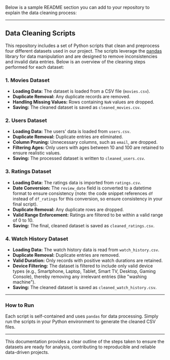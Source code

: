 Below is a sample README section you can add to your repository to explain the data cleaning process:

---

## Data Cleaning Scripts

This repository includes a set of Python scripts that clean and preprocess four different datasets used in our project. The scripts leverage the [pandas](https://pandas.pydata.org/) library for data manipulation and are designed to remove inconsistencies and invalid data entries. Below is an overview of the cleaning steps performed for each dataset:

### 1. Movies Dataset

- **Loading Data:** The dataset is loaded from a CSV file (`movies.csv`).
- **Duplicate Removal:** Any duplicate records are removed.
- **Handling Missing Values:** Rows containing `NaN` values are dropped.
- **Saving:** The cleaned dataset is saved as `cleaned_movies.csv`.

### 2. Users Dataset

- **Loading Data:** The users' data is loaded from `users.csv`.
- **Duplicate Removal:** Duplicate entries are eliminated.
- **Column Pruning:** Unnecessary columns, such as `email`, are dropped.
- **Filtering Ages:** Only users with ages between 10 and 100 are retained to ensure realistic values.
- **Saving:** The processed dataset is written to `cleaned_users.csv`.

### 3. Ratings Dataset

- **Loading Data:** The ratings data is imported from `ratings.csv`.
- **Date Conversion:** The `review_date` field is converted to a datetime format to ensure consistency (note: the code snippet references `df` instead of `df_ratings` for this conversion, so ensure consistency in your final script).
- **Duplicate Removal:** Any duplicate rows are dropped.
- **Valid Range Enforcement:** Ratings are filtered to be within a valid range of 0 to 10.
- **Saving:** The final, cleaned dataset is saved as `cleaned_ratings.csv`.

### 4. Watch History Dataset

- **Loading Data:** The watch history data is read from `watch_history.csv`.
- **Duplicate Removal:** Duplicate entries are removed.
- **Valid Duration:** Only records with positive watch durations are retained.
- **Device Filtering:** The dataset is filtered to include only valid device types (e.g., Smartphone, Laptop, Tablet, Smart TV, Desktop, Gaming Console), thereby removing any irrelevant entries (like "washing machine").
- **Saving:** The cleaned dataset is saved as `cleaned_watch_history.csv`.

---

### How to Run

Each script is self-contained and uses `pandas` for data processing. Simply run the scripts in your Python environment to generate the cleaned CSV files.

---

This documentation provides a clear outline of the steps taken to ensure the datasets are ready for analysis, contributing to reproducible and reliable data-driven projects.
